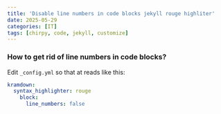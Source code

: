 ```yaml
---
title: 'Disable line numbers in code blocks jekyll rouge highliter'
date: 2025-05-29
categories: [IT]
tags: [chirpy, code, jekyll, customize]
---
```

### How to get rid of line numbers in code blocks?
Edit `_config.yml` so that at reads like this:  
```yaml
kramdown:
  syntax_highlighter: rouge
    block:
      line_numbers: false
```
